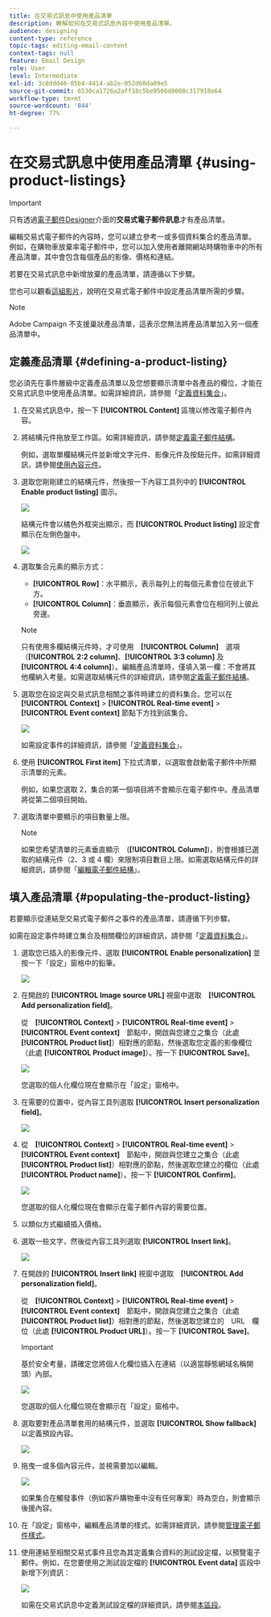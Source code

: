 ```yaml
---
title: 在交易式訊息中使用產品清單
description: 瞭解如何在交易式訊息內容中使用產品清單。
audience: designing
content-type: reference
topic-tags: editing-email-content
context-tags: null
feature: Email Design
role: User
level: Intermediate
exl-id: 3c8ddd46-05b4-4414-ab2e-052d60da09e5
source-git-commit: 6530ca1726a2aff18c5be9566d8008c317918e64
workflow-type: tm+mt
source-wordcount: '844'
ht-degree: 77%

---
```


# 在交易式訊息中使用產品清單 {#using-product-listings}

>[!IMPORTANT]
>
>只有透過[電子郵件Designer](../../designing/using/designing-content-in-adobe-campaign.md#email-designer-interface)介面的&#x200B;**交易式電子郵件訊息**&#x200B;才有產品清單。

編輯交易式電子郵件的內容時，您可以建立參考一或多個資料集合的產品清單。 例如，在購物車放棄率電子郵件中，您可以加入使用者離開網站時購物車中的所有產品清單，其中會包含每個產品的影像、價格和連結。

若要在交易式訊息中新增放棄的產品清單，請遵循以下步驟。

您也可以觀看[這組影片](https://experienceleague.adobe.com/docs/campaign-standard-learn/tutorials/designing-content/product-listings-in-transactional-email.html#configure-product-listings-in-transactional-emails)，說明在交易式電子郵件中設定產品清單所需的步驟。

>[!NOTE]
>
>Adobe Campaign 不支援巢狀產品清單，這表示您無法將產品清單加入另一個產品清單中。

## 定義產品清單 {#defining-a-product-listing}

您必須先在事件層級中定義產品清單以及您想要顯示清單中各產品的欄位，才能在交易式訊息中使用產品清單。如需詳細資訊，請參閱「[定義資料集合](../../channels/using/configuring-transactional-event.md#defining-data-collections)」。

1. 在交易式訊息中，按一下 **[!UICONTROL Content]** 區塊以修改電子郵件內容。
1. 將結構元件拖放至工作區。如需詳細資訊，請參閱[定義電子郵件結構](../../designing/using/designing-from-scratch.md#defining-the-email-structure)。

   例如，選取單欄結構元件並新增文字元件、影像元件及按鈕元件。如需詳細資訊，請參閱[使用內容元件](../../designing/using/designing-from-scratch.md#about-content-components)。

1. 選取您剛剛建立的結構元件，然後按一下內容工具列中的 **[!UICONTROL Enable product listing]** 圖示。

   ![](assets/message-center_loop_create.png)

   結構元件會以橘色外框突出顯示，而 **[!UICONTROL Product listing]** 設定會顯示在左側色盤中。

   ![](assets/message-center_loop_palette.png)

1. 選取集合元素的顯示方式：

   * **[!UICONTROL Row]**：水平顯示，表示每列上的每個元素會位在彼此下方。
   * **[!UICONTROL Column]**：垂直顯示，表示每個元素會位在相同列上彼此旁邊。

   >[!NOTE]
   >
   >只有使用多欄結構元件時，才可使用　**[!UICONTROL Column]**　選項（**[!UICONTROL 2:2 column]**、**[!UICONTROL 3:3 column]** 及 **[!UICONTROL 4:4 column]**）。編輯產品清單時，僅填入第一欄：不會將其他欄納入考量。如需選取結構元件的詳細資訊，請參閱[定義電子郵件結構](../../designing/using/designing-from-scratch.md#defining-the-email-structure)。

1. 選取您在設定與交易式訊息相關之事件時建立的資料集合。您可以在 **[!UICONTROL Context]** > **[!UICONTROL Real-time event]** > **[!UICONTROL Event context]** 節點下方找到該集合。

   ![](assets/message-center_loop_selection.png)

   如需設定事件的詳細資訊，請參閱「[定義資料集合](../../channels/using/configuring-transactional-event.md#defining-data-collections)」。

1. 使用 **[!UICONTROL First item]** 下拉式清單，以選取會啟動電子郵件中所顯示清單的元素。

   例如，如果您選取 2，集合的第一個項目將不會顯示在電子郵件中。產品清單將從第二個項目開始。

1. 選取清單中要顯示的項目數量上限。

   >[!NOTE]
   >
   >如果您希望清單的元素垂直顯示　(**[!UICONTROL Column]**)，則會根據已選取的結構元件（2、3 或 4 欄）來限制項目數目上限。如需選取結構元件的詳細資訊，請參閱「[編輯電子郵件結構](../../designing/using/designing-from-scratch.md#defining-the-email-structure)」。

## 填入產品清單 {#populating-the-product-listing}

若要顯示從連結至交易式電子郵件之事件的產品清單，請遵循下列步驟。

如需在設定事件時建立集合及相關欄位的詳細資訊，請參閱「[定義資料集合](../../channels/using/configuring-transactional-event.md#defining-data-collections)」。

1. 選取您已插入的影像元件、選取 **[!UICONTROL Enable personalization]** 並按一下「設定」窗格中的鉛筆。

   ![](assets/message-center_loop_image.png)

1. 在開啟的 **[!UICONTROL Image source URL]** 視窗中選取　**[!UICONTROL Add personalization field]**。

   從　**[!UICONTROL Context]** > **[!UICONTROL Real-time event]** > **[!UICONTROL Event context]**　節點中，開啟與您建立之集合（此處 **[!UICONTROL Product list]**）相對應的節點，然後選取您定義的影像欄位（此處 **[!UICONTROL Product image]**）。按一下 **[!UICONTROL Save]**。

   ![](assets/message-center_loop_product-image.png)

   您選取的個人化欄位現在會顯示在「設定」窗格中。

1. 在需要的位置中，從內容工具列選取 **[!UICONTROL Insert personalization field]**。

   ![](assets/message-center_loop_product.png)

1. 從　**[!UICONTROL Context]** > **[!UICONTROL Real-time event]** > **[!UICONTROL Event context]**　節點中，開啟與您建立之集合（此處 **[!UICONTROL Product list]**）相對應的節點，然後選取您建立的欄位（此處 **[!UICONTROL Product name]**）。按一下 **[!UICONTROL Confirm]**。

   ![](assets/message-center_loop_product_node.png)

   您選取的個人化欄位現在會顯示在電子郵件內容的需要位置。

1. 以類似方式繼續插入價格。
1. 選取一些文字，然後從內容工具列選取 **[!UICONTROL Insert link]**。

   ![](assets/message-center_loop_link_insert.png)

1. 在開啟的 **[!UICONTROL Insert link]** 視窗中選取　**[!UICONTROL Add personalization field]**。

   從　**[!UICONTROL Context]** > **[!UICONTROL Real-time event]** > **[!UICONTROL Event context]**　節點中，開啟與您建立之集合（此處 **[!UICONTROL Product list]**）相對應的節點，然後選取您建立的　URL　欄位（此處 **[!UICONTROL Product URL]**）。按一下 **[!UICONTROL Save]**。

   >[!IMPORTANT]
   >
   >基於安全考量，請確定您將個人化欄位插入在連結（以適當靜態網域名稱開頭）內部。

   ![](assets/message-center_loop_link_select.png)

   您選取的個人化欄位現在會顯示在「設定」窗格中。

1. 選取要對產品清單套用的結構元件，並選取 **[!UICONTROL Show fallback]** 以定義預設內容。

   ![](assets/message-center_loop_fallback_show.png)

1. 拖曳一或多個內容元件，並視需要加以編輯。

   ![](assets/message-center_loop_fallback.png)

   如果集合在觸發事件（例如客戶購物車中沒有任何專案）時為空白，則會顯示後援內容。

1. 在「設定」窗格中，編輯產品清單的樣式。如需詳細資訊，請參閱[管理電子郵件樣式](../../designing/using/styles.md)。
1. 使用連結至相關交易式事件且您為其定義集合資料的測試設定檔，以預覽電子郵件。例如，在您要使用之測試設定檔的 **[!UICONTROL Event data]** 區段中新增下列資訊：

   ![](assets/message-center_loop_test-profile_payload.png)

   如需在交易式訊息中定義測試設定檔的詳細資訊，請參閱[本區段](../../channels/using/testing-transactional-message.md#defining-specific-test-profile)。
